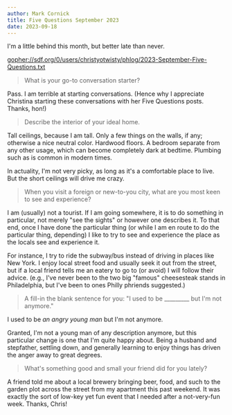 ```yaml
---
author: Mark Cornick
title: Five Questions September 2023
date: 2023-09-18
---
```

I'm a little behind this month, but better late than never.

[gopher://sdf.org/0/users/christyotwisty/phlog/2023-September-Five-Questions.txt](gopher://sdf.org/0/users/christyotwisty/phlog/2023-September-Five-Questions.txt)


> What is your go-to conversation starter?

Pass. I am terrible at starting conversations. (Hence why I appreciate Christina starting these conversations with her Five Questions posts. Thanks, hon!)

> Describe the interior of your ideal home.

Tall ceilings, because I am tall. Only a few things on the walls, if any; otherwise a nice neutral color. Hardwood floors. A bedroom separate from any other usage, which can become completely dark at bedtime. Plumbing such as is common in modern times.

In actuality, I'm not very picky, as long as it's a comfortable place to live. But the short ceilings will drive me crazy.

> When you visit a foreign or new-to-you city, what are you most keen to see and experience?

I am (usually) not a tourist. If I am going somewhere, it is to do something in particular, not merely "see the sights" or however one describes it. To that end, once I have done the particular thing (or while I am en route to do the particular thing, depending) I like to try to see and experience the place as the locals see and experience it.

For instance, I try to ride the subway/bus instead of driving in places like New York. I enjoy local street food and usually seek it out from the street, but if a local friend tells me an eatery to go to (or avoid) I will follow their advice. (e.g., I've never been to the two big "famous" cheesesteak stands in Philadelphia, but I've been to ones Philly phriends suggested.)

> A fill-in the blank sentence for you: "I used to be _________ but I'm not anymore."

I used to be _an angry young man_ but I'm not anymore.

Granted, I'm not a young man of any description anymore, but this particular change is one that I'm quite happy about. Being a husband and stepfather, settling down, and generally learning to enjoy things has driven the anger away to great degrees.

> What's something good and small your friend did for you lately?

A friend told me about a local brewery bringing beer, food, and such to the garden plot across the street from my apartment this past weekend. It was exactly the sort of low-key yet fun event that I needed after a not-very-fun week. Thanks, Chris!
